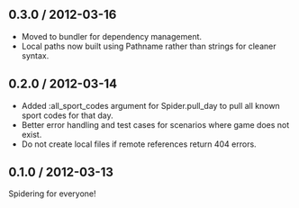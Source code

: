 0.3.0 / 2012-03-16
------------------
* Moved to bundler for dependency management.
* Local paths now built using Pathname rather than strings for cleaner syntax.

0.2.0 / 2012-03-14
------------------
* Added :all_sport_codes argument for Spider.pull_day to pull all known sport codes for that day.
* Better error handling and test cases for scenarios where game does not exist.
* Do not create local files if remote references return 404 errors.

0.1.0 / 2012-03-13
------------------
Spidering for everyone!